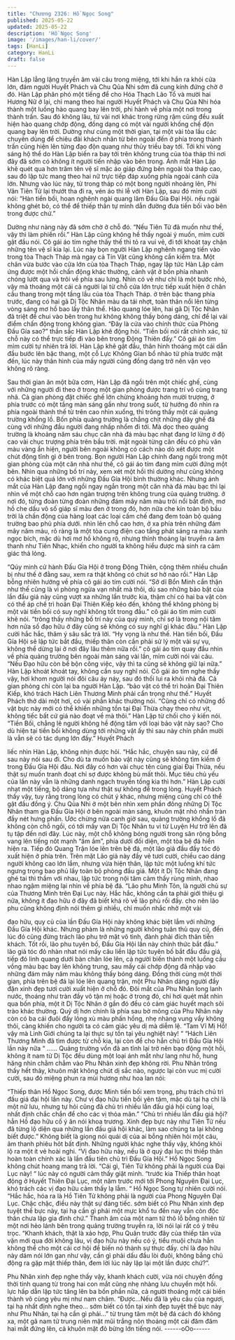 ```yaml
---
title: "Chương 2326: Hồ Ngọc Song"
published: 2025-05-22
updated: 2025-05-22
description: 'Hồ Ngọc Song'
image: '/images/han-li/cover/'
tags: [HanLi]
category: HanLi
draft: false
---
```


Hàn Lập lẳng lặng truyền âm vài câu trong miệng, tới khi hắn ra
khỏi cửa lớn, đám người Huyết Phách và Chu Qủa Nhi sớm đã
cung kính đứng chờ ở đó.
Hàn Lập phân phó một tiếng để cho Hóa Thạch Lão Tổ và mười
hai Hương Nữ ở lại, chỉ mang theo hai người Huyết Phách và
Chu Qủa Nhi hóa thành một luồng hào quang bay lên trời, phi
hành về phía một nơi trong thành trấn.
Sau đó không lâu, từ vài nơi khác trong rừng rậm cũng đều xuất
hiện hào quang chớp động, đồng dạng có một vài người khống
chế độn quang bay lên trời.
Dường như cùng một thời gian, tại một vài tòa lầu các chuyên
dùng để chiêu đãi khách nhân từ bên ngoài đến ở phía trong
thành trấn cũng hiện lên từng đạo độn quang như thủy triều bay
tới.
Tới khi vòng sáng hộ thể do Hàn Lập biến ra bay tới trên không
trung của tòa tháp thì nơi đây đã sớm có không ít người tiến nhập
vào bên trong.
Ánh mắt Hàn Lập khẽ quét qua hơn trăm tên vệ sĩ mặc áo giáp
đứng bên ngoài tòa tháp cao, sau đó lập tức mang theo hai nữ
trực tiếp đáp xuống phía ngoài cánh cửa lớn.
Nhưng vào lúc này, từ trong tháp có một bong người nhoáng lên,
Phi Vân Tiên Tử lại thướt tha đi ra, vén áo thi lễ với Hàn Lập, sau
đó mỉm cười nói:
“Hàn tiền bối, hoan nghênh ngài quang lâm Đấu Gía Đại Hội. nếu
ngài không ghét bỏ, có thể để thiếp thân tự mình dẫn đường đưa
tiền bối vào bên trong được chứ.”

Dường như nàng này đã sớm chờ ở chỗ đó.
“Nếu Tiên Tử đã muốn như thế, vậy thì làm phiền rồi.” Hàn Lập
cũng không hề thấy ngoài ý muốn, mỉm cười gật đầu nói.
Cô gái áo tím nghe thấy thế thì tỏ ra vui vẻ, đi tới khoát tay chặn
những tên vệ sĩ kia lại.
Lúc này bọn người Hàn Lập nghênh ngang tiến vào trong tòa
Thạch Tháp mà ngay cả Tín Vật cũng không cần kiểm tra.
Một chân vừa bước vào cửa lớn của tòa Thạch Tháp, ngay lập
tức Hàn Lập cảm ứng được một hồi chấn động khác thường,
cảnh vật ở bốn phía nhanh chóng lướt qua và trôi về phía sau
lưng.
Nhìn có vẻ như chỉ là một bước nhỏ, vậy mà thoáng một cái cả
người lại từ chỗ cửa lớn trực tiếp xuất hiện ở chân cầu thang
trong một tầng lầu của tòa Thạch Tháp.
ở trên bậc thang phía trước, đang có hai gã Dị Tộc Nhân màu da
tái nhợt, toàn thân nổi lên từng vòng sáng mơ hồ bao lấy thân
thể.
Hào quang lóe lên, hai gã Dị Tộc Nhân đã triệt để chui vào bên
trong hư không không thấy bóng dáng, chỉ để lại vài điểm chấn
động trong không gian.
“Đây là cửa vào chính thức của Phòng Đấu Gía sao?” thần sắc
Hàn Lập khẽ động hỏi.
“Tiền bối nói rất chính xác, từ chỗ này có thể trực tiếp đi vào bên
trong Động Thiên đấy.” Cô gái áo tím mỉm cười tự nhiên trả lời.
Hàn Lập khẽ gật đầu, thân hình thoáng một cái dẫn đầu bước lên
bậc thang, một cỗ Lực Không Gian bổ nhào từ phía trước mặt
đến, lúc này thân hình của mấy người cũng đồng dạng trở nên
vặn vẹo không rõ ràng.

Sau thời gian ăn một bữa cơm, Hàn Lập đã ngồi trên một chiếc
ghế, cùng với những người đi theo ở trong một gian phòng được
trang trí vô cùng trang nhã.
Cả gian phòng đặt chiếc ghế lớn chừng khoảng hơn mười
trượng, ở phía trước có một tầng màn sáng gần như trong suốt,
từ hướng đó nhìn ra phía ngoài thành thế từ trên cao nhìn xuống,
thì trông thấy một cái quảng trường khổng lồ.
Bốn phía quảng trường là chẳng chịt những dãy ghế đá cùng với
những đầu người đang nhấp nhổm đi tới.
Mà dọc theo quảng trường là khoảng năm sáu chục căn nhà đá
màu bạc nhạt đang lơ lửng ở độ cao vài chục trượng phía trên
bầu trời. mặt ngoài từng căn đều có phù văn màu vàng ẩn hiện,
người bên ngoài không có cách nào dò xét được một chút động
tĩnh gì ở bên trong.
Bọn người Hàn Lập chính đang ngồi trong một gian phòng của
một căn nhà như thế, cô gái áo tím đang mỉm cười đứng một bên.
Nhìn qua những bố trí này, xem xét một hồi thì dường như cũng
không có khác biệt quá lớn với những Đấu Gía Hội bình thường
khác.
Nhưng ánh mắt của Hàn Lập đang ngồi ngay ngắn trong một căn
nhà đá màu bạc thì lại nhìn về một chỗ cao hơn ngàn trượng trên
không trung của quảng trường.
ở nơi đó, từng đoàn từng đoàn những đám mây năm màu trôi nổi
bất định, mơ hồ che dấu vô số giáp sĩ màu đen ở trong đó, hơn
nữa che kín toàn bộ bầu trời là chấn động của hàng loạt các loại
cấm chế đang đem toàn bộ quảng trường bao phủ phía dưới.
nhìn lên chỗ cao hơn, ở xa phía trên những đám mây năm màu,
rõ ràng là một tòa cung điện cao tầng phát sáng ra màu xanh
ngọc bích, mặc dù hơi mơ hồ không rõ, nhưng thỉnh thoảng lại
truyền ra âm thanh như Tiên Nhạc, khiến cho người ta không hiểu
được mà sinh ra cảm giác thả lỏng.

“Qúy minh cử hành Đấu Gía Hội ở trong Động Thiên, cộng thêm
nhiều chuẩn bị như thế ở đằng sau, xem ra thật không có chút sơ
hở nào rồi.” Hàn Lập bỗng nhiên hướng về phía cô gái áo tím
cười nói.
“Sở dĩ Bổn Minh cẩn thận như thế cũng là vì phòng ngừa vạn
nhất mà thôi, dù sao những bảo bật của lần đấu giá này cũng
vượt xa những lần trước kia, thậm chí có hai ba vật còn có thể áp
chế trì hoãn Đại Thiên Kiếp kéo đến, không thể không phòng bị
một vài tiền bối có suy nghĩ không tốt trong đầu.” cô gái áo tím
mỉm cười khẽ nói.
“trông thấy những bố trí này của quý minh, chỉ sợ là trong nội tâm
hơn nửa số đạo hữu ở đây cũng sẽ không có suy nghĩ gì khác
đâu.” Hàn Lập cười hắc hắc, thâm ý sâu sắc trả lời.
“Hy vọng là như thế. Hàn tiền bối, Đấu Gía Hội sẽ lập tức bắt đầu,
thiếp thân còn cần phải sử lý một vài sự vụ, không thể dừng lại ở
nơi đây lâu thêm nữa rồi.” cô gái áo tím quay đầu nhìn về phía
quảng trường bên ngoài màn sáng vài lần, mỉm cười nói vài câu.
“Nếu Đạo hữu còn bề bộn công việc, vậy thì ta cũng sẽ không giữ
lại nữa.” Hàn Lập khoát khoát tay, không cần suy nghĩ nói.
Cô gái áo tím nghe thấy vậy, hơi khom người nói đôi câu áy náy,
sau đó thối lui ra khỏi nhà đá.
Cả gian phòng chỉ còn lại ba người Hàn Lập.
“bảo vật có thể trì hoãn Đại Thiên Kiếp, khó trách Hách Liên
Thương Minh phải cẩn trọng như thế.” Huyết Phách thở dài một
hơi, có vài phần khác thường nói.
“Cũng chỉ có những đồ vật bực này mới có thể khiến những tồn
tại Đại Thừa chạy theo như vịt, không tiếc bất cứ giá nào đoạt về
mà thôi.” Hàn Lập từ chối cho ý kiến nói.
“Tiền Bối, chẳng lẽ người không hề động tâm với loại bảo vật này
sao? Cho dù hiện tại tiền bối không dùng tới những vật ấy thì sau
này chín phần mười là vẫn sẽ có tác dụng lớn đấy.” Huyết Phách

liếc nhìn Hàn Lập, không nhịn được hỏi.
“Hắc hắc, chuyện sau này, cứ để sau này nói sau đi. Cho dù ta
muốn bảo vật này cũng sẽ không tìm kiếm ở trong Đấu Gía Hội
đâu. Nơi đây có hơn vài chục tên cùng giai Đại Thừa, nếu thật sự
muốn tranh đoạt chỉ sợ được không bù mất thôi. Mục tiêu chủ yếu
của lần này vẫn là những danh ngạch truyền tống kia thì hơn.”
Hàn Lập cười nhạt một tiếng, bộ dáng tựa như thật sự không để
trong lòng.
Huyết Phách thấy vậy, tuy rằng trong lòng có chút ý khác, nhưng
miệng cũng chỉ có thể gật đầu đồng ý.
Chu Qủa Nhi ở một bên nhìn xem phần đông những Dị Tộc Nhân
tham gia Đấu Gía Hội ở bên ngoài màn sáng, khuôn mặt nhỏ
nhắn tràn đầy nét hưng phấn.
Ước chừng nửa canh giờ sau, quảng trường khổng lồ đã không
còn chỗ ngồi, có tới mấy vạn Dị Tộc Nhân tu vi từ Luyện Hư trở
lên đã tụ tập đến nơi đây.
Lúc này, một chỗ không bóng người trong sân rộng bỗng vang lên
tiếng nôt mạnh “ầm ầm”, phía dưới đối diện, một tòa bệ đá hiển
hiện ra.
Tiếp đó Quang Trận lóe lên trên bệ đá, một lão giả đầu đầy tóc đỏ
xuất hiện ở phía trên.
Trên mặt Lão giả này đầy vẻ tươi cười, chiều cao dáng người
không cao lớn lắm, nhưng vừa hiện thân, lập tức một luồng khí
tức ngưng trọng bao phủ lấy toàn bộ phòng đấu giá.
Một ít Dị Tộc Nhân đang ghé tai thì thầm với nhau, lập tức trong
nội tâm cảm thấy rùng mình, nhao nhao ngậm miệng lại nhìn về
phía bệ đá.
“Lão phu Minh Tôn, là người chủ sự của Thương Minh trên Đại
Lục này. Hắc hắc, không cần ta phải giới thiệu gì nữa, không ít
đạo hữu ở đây đã biết khá rõ về lão phù rồi đấy. cho nên lão phu
cũng không định nói thêm gì nhiều, chỉ muốn nhắc nhở một vài

đạo hữu, quy củ của lần Đấu Gía Hội này không khác biệt lắm với
những Đấu Gía Hội khác. Nhưng phàm là những người không
tuân thủ quy củ, đến lúc đó cũng đừng trách lão phu trở mặt vô
tình, đành phải đích thân tiễn khách. Tốt rồi, lão phu tuyên bố,
Đấu Gía Hội lần này chính thức bắt đầu.” lão giả tóc đỏ nhàn nhat
nói mấy câu liền lập tức tuyên bố bắt đầu đấu giá, tiếp đó linh
quang dưới bàn chân lóe lên, cả người biến thành một luồng cầu
vồng màu bạc bay lên không trung, sau mấy cái chớp động đã
nhập vào những đám mây năm màu không thấy bóng dáng.
Đồng thời cùng một thời gian, phía trên bệ đá lại lóe lên quang
trận, một Phu Nhân dáng người đầy đặn xinh đẹp tươi cười xuất
hiện ở chỗ đó.
Đôi mắt của Phu Nhân long lanh nước, thoáng như tràn đầy vô
tận mị hoặc ở trong đó, chỉ hơi quét mắt nhìn qua bốn phía, một ít
Dị Tộc Nhân ở gần đó đều có cảm giác huyết mạch sôi trào khác
thường.
Quỷ dị hơn chính là phía sau bờ mông của Phu Nhân này còn có
ba cái đuôi đầy lông xù màu phấn hồng, nhẹ nhàng vung vẩy
không thôi, càng khiến cho người ta có cảm giác yêu dị mà diễm
lệ.
“Tam Vĩ Mị Hồ! vậy mà Linh Giới chúng ta lại thực sự tồn tại yêu
nghiệt này! “
“Hách Liên Thương Minh đã tìm được từ chỗ kia, lại còn để cho
hắn chủ trì Đấu Gía Hội lần này nữa “
……
Quảng trường vốn đã an tĩnh lại trở nên bạo động một hồi, không
ít nam tử Dị Tộc đều dùng một loại ánh mắt như lang như hổ,
hung hăng nhìn chằm chẳm vào Phu Nhân xinh đẹp không rời.
Phu Nhân trông thấy hết thảy, khuôn mặt không chút dị sắc nào,
ngược lại còn vuc mị cười cười, sau đó miệng phun ra mùi hương
như hoa lan nói:

“Thiếp thân Hồ Ngọc Song, được Minh tiền bối xem trọng, phụ
trách chủ trì đấu giá đại hội lần này. Chư vị đạo hữu tiền bối yên
tâm, mặc dù tại hạ chỉ là một nữ lưu, nhưng tự hỏi cũng đã chủ trì
nhiều lần đấu giá hội cùng loại, nhất định chắc chắn để cho các vị
thỏa mãn.”
“Chủ trì nhiều lần đấu giá hội? hẳn Hồ đạo hữu cố ý ăn nói khoa
trương. Xinh đẹp bực này như Tiên Tử nếu đã từng lộ diện qua
những lần đấu giá hội khác, làm sao chúng ta lại không biết
được.” Không biết là giọng nói quái dị của ai bỗng nhiên hỏi một
câu, âm thanh phiêu hôt bất định.
Những người khác nghe thấy vậy, không khỏi lộ ra một ít vẻ hoài
nghi.
“Vị đao hữu này, nếu là ở quý đại lục thì thiếp thân hoàn toàn
chính xác là lần đầu tiên chủ trì Đấu Gía Hội.” Hồ Ngọc Song
không chút hoang mang trả lời.
“Cái gì, Tiên Tử không phải là người của Đại Lục này! “ lúc này có
người cảm thấy giật mình.
“trước kia Thiếp thân hoạt động ở Huyết Thiên Đại Lục, một năm
trước mới tới Phong Nguyên Đại Lục, khó trách các vị đạo hữu
cảm thấy lạ lẫm. “ Hồ Ngọc Song tự nhiên cười nói.
“Hắc hắc, hóa ra là Hồ Tiên Tử không phải là người của Phong
Nguyên Đại Lục. Chặc chặc, điều này thật sự đáng tiếc. sớm biết
có Phu Nhân xinh đẹp tuyệt thế bực này, tại hạ cần gì phải một
mực khổ tu đến nay vẫn còn độc thân chưa lập gia đình chứ.”
Thanh âm của một nam tử thô lỗ bỗng nhiên từ một nơi hẻo lánh
bên trong quảng trường truyền ra, lời nói lại rất có ý trêu trọc.
“Khanh khách, thật là xảo hợp, Phu Quân trước đây của thiếp tân
vừa vặn mới qua đời không lâu, vị đạo hữu này nếu có ý, tiểu
muội chưa hẳn không thể cho một cái cơ hội để biến nó thành sự
thực đấy. chỉ là đạo hữu này dám nói lớn gan như vậy, cần gì phải
dấu đầu lòi đuôi, không bẳng chủ động ra gặp mặt thiếp thân,
đem lời lúc nãy lặp lại một lần được chứ?”.

Phu Nhân xinh đẹp nghe thấy vậy, khanh khách cười, vừa nói
chuyện đồng thời tinh quang từ trong hai con mắt cũng nhẹ nhàng
lưu chuyển một hồi. lực hấp dẫn lập tức tăng lên ba bốn phần
nữa, cả người thoáng một cái biến thành vô cùng yêu mị như
nam châm.
“Được…Nếu đã là yêu cầu của ngươi, tại hạ nhất định nghe
theo… sớm biết có tồn tại xinh đẹp tuyệt thế bực này như Phu
Nhân, tại hạ cần gì phải…” từ trung tâm một bệ đá cách đó không
xa, một gã nam tử trung niên mặt mũi trắng nõn thoáng một cái
đăm đăm hai mắt đứng lên, cả khuôn mặt đỏ bừng lớn tiếng nói.
------oOo------

